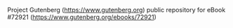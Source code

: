 Project Gutenberg (https://www.gutenberg.org) public repository
for eBook #72921 (https://www.gutenberg.org/ebooks/72921)
